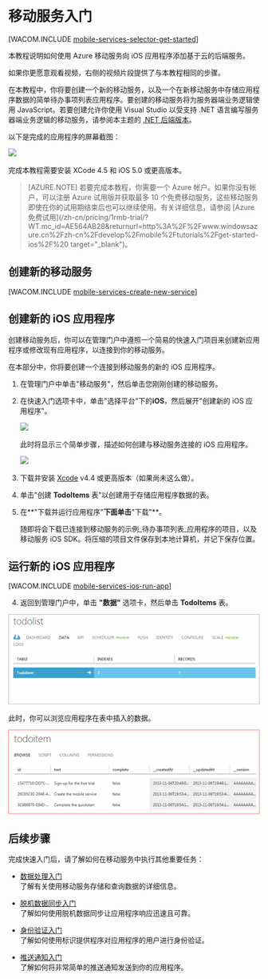 <properties pageTitle="用于 iOS 应用程序的 Azure 移动服务入门" metaKeywords="Azure iOS application, mobile service iOS, getting started Azure iOS" description="按照本教程进行操作，开始使用 Azure 移动服务进行 iOS 开发。 " metaCanonical="" services="" documentationCenter="Mobile" title="Get started with Mobile Services" authors="glenga" solutions="" manager="" editor="" />
<tags ms.service=""
    ms.date="02/11/2015"
    wacn.date=""
    />

# <a name="getting-started"> </a>移动服务入门

[WACOM.INCLUDE [mobile-services-selector-get-started](../includes/mobile-services-selector-get-started.md)]

<div class="dev-onpage-video-clear clearfix">
<div class="dev-onpage-left-content">
<p>本教程说明如何使用 Azure 移动服务向 iOS 应用程序添加基于云的后端服务。</p>
<p>如果你更愿意观看视频，右侧的视频片段提供了与本教程相同的步骤。</p>
</div>
<div class="dev-onpage-video-wrapper" style="display:none"><a href="http://channel9.msdn.com/Series/Windows-Azure-Mobile-Services/iOS-Creating-your-first-app-using-the-Windows-Azure-Mobile-Services-Quickstart" target="_blank" class="label">观看教程</a> <a style="background-image: url('/media/devcenter/mobile/videos/get-started-ios-180x120.png') !important;" href="http://channel9.msdn.com/Series/Windows-Azure-Mobile-Services/iOS-Creating-your-first-app-using-the-Windows-Azure-Mobile-Services-Quickstart" target="_blank" class="dev-onpage-video"><span class="icon">播放视频</span></a> <span class="time">9:38</span></div>
</div>

在本教程中，你将要创建一个新的移动服务，以及一个在新移动服务中存储应用程序数据的简单待办事项列表应用程序。要创建的移动服务将为服务器端业务逻辑使用 JavaScript。若要创建允许你使用 Visual Studio 以受支持 .NET 语言编写服务器端业务逻辑的移动服务，请参阅本主题的 [.NET 后端版本]。

以下是完成的应用程序的屏幕截图：

![][0]

完成本教程需要安装 XCode 4.5 和 iOS 5.0 或更高版本。

> [AZURE.NOTE] 若要完成本教程，你需要一个 Azure 帐户。如果你没有帐户，可以注册 Azure 试用版并获取最多 10 个免费移动服务，这些移动服务即使在你的试用期结束后也可以继续使用。有关详细信息，请参阅 [Azure 免费试用](/zh-cn/pricing/1rmb-trial/?WT.mc_id=AE564AB28&amp;returnurl=http%3A%2F%2Fwww.windowsazure.cn%2Fzh-cn%2Fdevelop%2Fmobile%2Ftutorials%2Fget-started-ios%2F%20 target="_blank")。

## <a name="create-new-service"> </a>创建新的移动服务

[WACOM.INCLUDE [mobile-services-create-new-service](../includes/mobile-services-create-new-service.md)]

<h2>创建新的 iOS 应用程序</h2>

创建移动服务后，你可以在管理门户中遵照一个简易的快速入门项目来创建新应用程序或修改现有应用程序，以连接到你的移动服务。

在本部分中，你将要创建一个连接到移动服务的新的 iOS 应用程序。

1.  在管理门户中单击"移动服务"，然后单击您刚刚创建的移动服务。

2. 在快速入门选项卡中，单击"选择平台"下的**iOS**，然后展开"创建新的 iOS 应用程序"。

   	![][6]

   	此时将显示三个简单步骤，描述如何创建与移动服务连接的 iOS 应用程序。

  	![][7]

3. 下载并安装 [Xcode] v4.4 或更高版本（如果尚未这么做）。

4. 单击"创建 **TodoItems** 表"以创建用于存储应用程序数据的表。

5. 在**"下载并运行应用程序"**下面单击**"下载"**。 

  	随即将会下载已连接到移动服务的示例_待办事项列表_应用程序的项目，以及移动服务 iOS SDK。将压缩的项目文件保存到本地计算机，并记下保存位置。

## 运行新的 iOS 应用程序

[WACOM.INCLUDE [mobile-services-ios-run-app](../includes/mobile-services-ios-run-app.md)]

<ol start="4">
<li><p>返回到管理门户中，单击 <strong>"数据"</strong> 选项卡，然后单击 <strong>TodoItems</strong> 表。<p></li></ol>

![](./media/mobile-services-ios-get-started/mobile-data-tab.png)

此时，你可以浏览应用程序在表中插入的数据。</p>

![](./media/mobile-services-ios-get-started/mobile-data-browse.png)


## <a name="next-steps"> </a>后续步骤
完成快速入门后，请了解如何在移动服务中执行其他重要任务：

* [数据处理入门]
  <br/>了解有关使用移动服务存储和查询数据的详细信息。

* [脱机数据同步入门]
  <br/>了解如何使用脱机数据同步让应用程序响应迅速且可靠。

* [身份验证入门]
  <br/>了解如何使用标识提供程序对应用程序的用户进行身份验证。

* [推送通知入门]
  <br/>了解如何将非常简单的推送通知发送到你的应用程序。


<!-- Anchors. -->
[移动服务入门]:#getting-started
[创建新的移动服务]:#create-new-service
[定义移动服务实例]:#define-mobile-service-instance
[后续步骤]:#next-steps

<!-- Images. -->
[0]: ./media/mobile-services-ios-get-started/mobile-quickstart-completed-ios.png

[6]: ./media/mobile-services-ios-get-started/mobile-portal-quickstart-ios.png
[7]: ./media/mobile-services-ios-get-started/mobile-quickstart-steps-ios.png
[8]: ./media/mobile-services-ios-get-started/mobile-xcode-project.png

[10]: ./media/mobile-services-ios-get-started/mobile-quickstart-startup-ios.png
[11]: ./media/mobile-services-ios-get-started/mobile-data-tab.png
[12]: ./media/mobile-services-ios-get-started/mobile-data-browse.png


<!-- URLs. -->
[数据处理入门]: /zh-cn/documentation/articles/mobile-services-javascript-backend-windows-store-dotnet-get-started-with-data-ios
[身份验证入门]: /zh-cn/documentation/articles/mobile-services-javascript-backend-windows-store-dotnet-get-started-with-users-ios
[脱机数据同步入门]: /zh-cn/documentation/articles/mobile-services-ios-get-started-offline-data
[推送通知入门]: /zh-cn/documentation/articles/mobile-services-javascript-backend-windows-store-dotnet-get-started-with-push-ios

[移动服务 iOS SDK]: https://go.microsoft.com/fwLink/p/?LinkID=266533
[管理门户]: https://manage.windowsazure.cn/
[XCode]: https://go.microsoft.com/fwLink/p/?LinkID=266532
[.NET 后端版本]: /zh-cn/documentation/articles/mobile-services-dotnet-backend-ios-get-started
